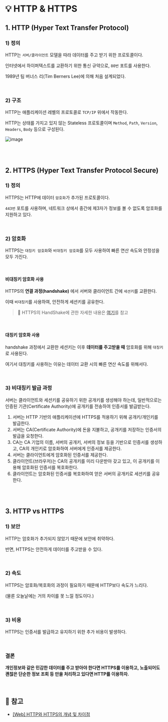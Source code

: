 # 💡 HTTP & HTTPS

## 1. HTTP (Hyper Text Transfer Protocol)

### 1) 정의

HTTP는 `서버/클라이언트` 모델을 따라 데이터를 주고 받기 위한 프로토콜이다.

인터넷에서 하이퍼텍스트를 교환하기 위한 통신 규약으로, `80번` 포트를 사용한다.

1989년 팀 버너스 리(Tim Berners Lee)에 의해 처음 설계되었다.

<br/>

###  2) 구조

HTTP는 애플리케이션 레벨의 프로토콜로 `TCP/IP` 위에서 작동한다. 

HTTP는 상태를 가지고 있지 않는 Stateless 프로토콜이며 `Method`, `Path`, `Version`, `Headers`, `Body` 등으로 구성된다.

![image](https://user-images.githubusercontent.com/75151848/190839781-aaf20685-35de-4e61-90b8-476420f3188b.png)

<br/><br/>

## 2. HTTPS (Hyper Text Transfer Protocol Secure)

### 1) 정의

HTTPS는 HTTP에 데이터 `암호화`가 추가된 프로토콜이다.

`443번` 포트를 사용하며, 네트워크 상에서 중간에 제3자가 정보를 볼 수 없도록 암호화를 지원하고 있다.

<br/>

### 2) 암호화

HTTPS는 `대칭키 암호화`와 `비대칭키 암호화`를 모두 사용하여 빠른 연산 속도와 안정성을 모두 가진다.

<br/>

#### 비대칭키 암호화 사용

HTTPS의 **연결 과정(handshake)** 에서 서버와 클라이언트 간에 `세션키`를 교환한다.

이때 `비대칭키`를 사용하여, 안전하게 세션키를 공유한다. 

> 🔖 HTTPS의 HandShake에 관한 자세한 내용은 [여기](https://github.com/jaejlf/CS_Study/blob/main/Network/TLS%20%26%20SSL%20handshake/jihyehann.md)를 참고

<br/>

#### 대칭키 암호화 사용

handshake 과정에서 교환한 세션키는 이후 **데이터를 주고받을 때** 암호화를 위해 `대칭키`로 사용된다. 

여기서 대칭키를 사용하는 이유는 데이터 교환 시의 빠른 연산 속도를 위해서다.

<br/>

### 3) 비대칭키 발급 과정

서버는 클라이언트와 세션키를 공유하기 위한 공개키를 생성해야 하는데, 일반적으로는 인증된 기관(Certificate Authority)에 공개키를 전송하여 인증서를 발급받는다. 

1. 서버는 HTTP 기반의 애플리케이션에 HTTPS를 적용하기 위해 공개키/개인키를 발급한다.
2. 서버는 CA(Certificate Authority)에 돈을 지불하고, 공개키를 저장하는 인증서의 발급을 요청한다.
3. CA는 CA 기업의 이름, 서버의 공개키, 서버의 정보 등을 기반으로 인증서를 생성하고, CA의 개인키로 암호화하여 서버에게 인증서를 제공한다.
4. 서버는 클라이언트에게 암호화된 인증서를 제공한다.
5. 클라이언트(브라우저)는 CA의 공개키를 미리 다운받아 갖고 있고, 이 공개키를 이용해 암호화된 인증서를 복호화한다.
6. 클라이언트는 암호화된 인증서를 복호화하여 얻은 서버의 공개키로 세션키를 공유한다.


<br/><br/>

## 3. HTTP vs HTTPS
### 1) 보안
HTTP는 암호화가 추가되지 않았기 때문에 보안에 취약하다.

반면, HTTPS는 안전하게 데이터를 주고받을 수 있다. 

<br/>

### 2) 속도
HTTPS는 암호화/복호화의 과정이 필요하기 때문에 HTTP보다 속도가 느리다. 

(물론 오늘날에는 거의 차이를 못 느낄 정도이다.) 

<br/>

### 3) 비용
HTTPS는 인증서를 발급하고 유지하기 위한 추가 비용이 발생하다.

<br/>

### 결론

**개인정보와 같은 민감한 데이터를 주고 받아야 한다면 HTTPS를 이용하고, 노출되어도 괜찮은 단순한 정보 조회 등 만을 처리하고 있다면 HTTP를 이용하자.**

<br/>

## 🔖 참고
- [[Web] HTTP와 HTTPS의 개념 및 차이점](https://mangkyu.tistory.com/98)
